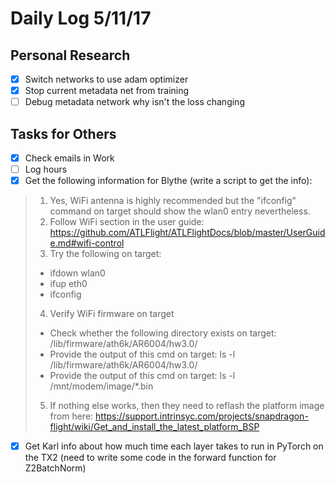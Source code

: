   # Daily Log 5/11/17
  ## Personal Research
  - [x] Switch networks to use adam optimizer
  - [x] Stop current metadata net from training
  - [ ] Debug metadata network why isn't the loss changing
  ## Tasks for Others
  - [x] Check emails in Work
  - [ ] Log hours
  - [x] Get the following information for Blythe (write a script to get the info):
  > 1. Yes, WiFi antenna is highly recommended but the "ifconfig" command on target should show the wlan0 entry nevertheless.
  > 2. Follow WiFi section in the user guide: https://github.com/ATLFlight/ATLFlightDocs/blob/master/UserGuide.md#wifi-control​
  > 3. Try the following on target:
  > * ifdown wlan0
  > * ifup eth0
  > * ifconfig
  > 4. Verify WiFi firmware on target
  > * Check whether the following directory exists on target: /lib/firmware/ath6k/AR6004/hw3.0/
  > * Provide the output of this cmd on target: ls -l /lib/firmware/ath6k/AR6004/hw3.0/
  > * Provide the output of this cmd on target: ls -l /mnt/modem/image/*.bin
  > 5. If nothing else works, then they need to reflash the platform image from here: https://support.intrinsyc.com/projects/snapdragon-flight/wiki/Get_and_install_the_latest_platform_BSP
  - [x] Get Karl info about how much time each layer takes to run in PyTorch on the TX2 (need to write some code in the forward function for Z2BatchNorm)
